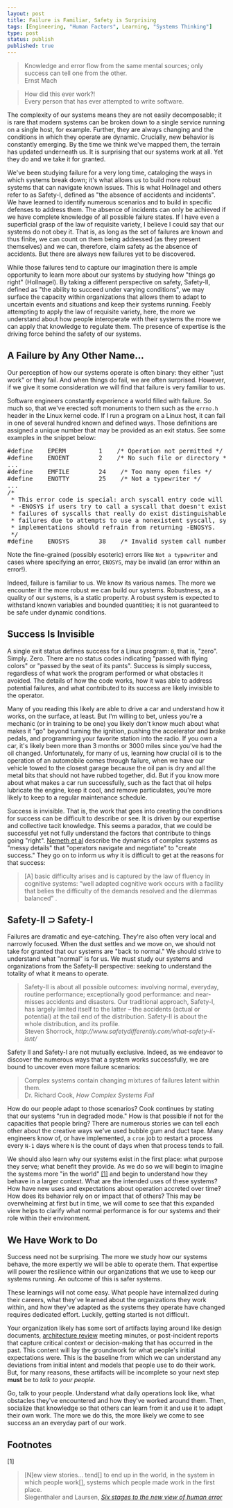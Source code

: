 ```yaml
---
layout: post
title: Failure is Familiar, Safety is Surprising
tags: [Engineering, "Human Factors", Learning, "Systems Thinking"]
type: post
status: publish
published: true
---
```


<blockquote>
  Knowledge and error flow from the same mental sources; only success can tell
  one from the other.
  <footer>
    Ernst Mach
  </footer>
</blockquote>

<blockquote>
  How did this ever work?!
  <footer>
     Every person that has ever attempted to write software.
  </footer>
</blockquote>

The complexity of our systems means they are not easily decomposable; it is rare
that modern systems can be broken down to a single service running on a single
host, for example. Further, they are always changing and the conditions in which
they operate are dynamic. Crucially, new behavior is constantly emerging. By the
time we think we've mapped them, the terrain has updated underneath us. It is
surprising that our systems work at all. Yet they do and we take it for granted.

We've been studying failure for a very long time, cataloging the ways in which
systems break down; it's what allows us to build more robust systems that can
navigate known issues. This is what Hollnagel and others refer to as Safety-I,
defined as "the absence of accidents and incidents". We have learned to identify
numerous scenarios and to build in specific defenses to address them. The absence
of incidents can only be achieved if we have complete knowledge of all possible
failure states. If I have even a superficial grasp of the law of requisite
variety, I believe I could say that our systems do not obey it. That is, as
long as the set of failures are known and thus finite, we can count on them
being addressed (as they present themselves) and we can, therefore, claim safety
as the absence of accidents. But there are always new failures yet to be
discovered.

While those failures tend to capture our imagination there is ample opportunity to
learn more about our systems by studying how "things go right" (Hollnagel).
By taking a different perspective on safety, Safety-II, defined as "the ability
to succeed under varying conditions", we may surface the capacity within
organizations that allows them to adapt to uncertain events and situations and
keep their systems running. Feebly attempting to apply the law of requisite
variety, here, the more we understand about how people interoperate with their
systems the more we can apply that knowledge to regulate them. The presence of
expertise is the driving force behind the safety of our systems.

## A Failure by Any Other Name...

Our perception of how our systems operate is often binary: they either
"just work" or they fail. And when things do fail, we are often surprised.
However, if we give it some consideration we will find that failure is very
familiar to us.

Software engineers constantly experience a world filled with failure. So much so,
that we've erected soft monuments to them such as the `errno.h` header in the
Linux kernel code. If I run a program on a Linux host, it can fail in one of
several hundred known and defined ways. Those definitions are assigned a unique
number that may be provided as an exit status. See some examples in the snippet
below:

<pre>
#define    EPERM         1    /* Operation not permitted */
#define    ENOENT        2    /* No such file or directory */
...
#define    EMFILE        24    /* Too many open files */
#define    ENOTTY        25    /* Not a typewriter */
...
/*
 * This error code is special: arch syscall entry code will return
 * -ENOSYS if users try to call a syscall that doesn't exist.  To keep
 * failures of syscalls that really do exist distinguishable from
 * failures due to attempts to use a nonexistent syscall, syscall
 * implementations should refrain from returning -ENOSYS.
 */
#define    ENOSYS        38    /* Invalid system call number */
</pre>

Note the fine-grained (possibly esoteric) errors like `Not a typewriter` and
cases where specifying an error, `ENOSYS`, may be invalid (an error within an
error!).

Indeed, failure is familiar to us. We know its various names. The more we
encounter it the more robust we can build our systems. Robustness, as a quality
of our systems, is a static property. A robust system is expected to withstand
known variables and bounded quantities; it is not guaranteed to be safe under
dynamic conditions.

## Success Is Invisible

A single exit status defines success for a Linux program: `0`, that is, "zero".
Simply. Zero. There are no status codes indicating "passed with flying colors"
or "passed by the seat of its pants". Success is simply success,
regardless of what work the program performed or what obstacles it avoided. The
details of how the code works, how it was able to address potential failures,
and what contributed to its success are likely invisible to the operator.

Many of you reading this likely are able to drive a car and understand how it
works, on the surface, at least. But I'm willing to bet, unless you're a
mechanic (or in training to be one) you likely don't know much about what makes
it "go" beyond turning the ignition, pushing the accelerator and brake pedals,
and programming your favorite station into the radio.
If you own a car, it's likely been more than 3 months or 3000 miles since you've
had the oil changed. Unfortunately, for many of us, learning how crucial oil
is to the operation of an automobile comes through failure, when we have our
vehicle towed to the closest garage because the oil pan is dry and all the metal
bits that should not have rubbed together, did. But if you know more about what
makes a car run successfully, such as the fact that oil helps lubricate the
engine, keep it cool, and remove particulates, you're more likely to keep to a
regular maintenance schedule.

Success is invisible. That is, the work that goes into creating the conditions
for success can be difficult to describe or see. It is driven by our expertise
and collective tacit knowledge. This seems a paradox, that we could be
successful yet not fully understand the factors that contribute to things
going "right". [Nemeth et al](https://www.researchgate.net/publication/224753269_The_Messy_Details_Insights_From_the_Study_of_Technical_Work_in_Healthcare)
describe the dynamics of complex systems as "messy details" that "operators
navigate and negotiate" to "create success." They go on to inform us why it is
difficult to get at the reasons for that success:

<blockquote>
[A] basic difficulty arises and is captured by the law of fluency in
cognitive systems: “well adapted cognitive work occurs with a facility that
belies the difficulty of the demands resolved and the dilemmas balanced” .
</blockquote>

<!--
Lest I forget how clever I am, the below unicode character represents the math
symbol for a strict superset. That is, A is a superset of B but B is not equal
to A.
-->
## Safety-II &#x2283; Safety-I

Failures are dramatic and eye-catching. They're also often very local
and narrowly focused. When the dust settles and we move on, we should not take
for granted that our systems are "back to normal." We should strive to
understand what "normal" is for us. We must study our systems and organizations
from the Safety-II perspective: seeking to understand the totality of what it
means to operate.

<blockquote
  cite="http://www.safetydifferently.com/what-safety-ii-isnt/"
>
Safety-II is about all possible outcomes: involving normal, everyday, routine
performance; exceptionally good performance: and near-misses accidents and
disasters. Our traditional approach, Safety-I, has largely limited itself to the
latter – the accidents (actual or potential) at the tail end of the distribution.
Safety-II is about the whole distribution, and its profile.<br>
<footer>
Steven Shorrock, <cite>http://www.safetydifferently.com/what-safety-ii-isnt/</cite>
</footer>
</blockquote>

Safety II and Safety-I are not mutually exclusive. Indeed, as we endeavor to
discover the numerous ways that a system works successfully, we are bound to
uncover even more failure scenarios:

<blockquote
  cite="https://how.complexsystems.fail/#4"
>
Complex systems contain changing mixtures of failures latent within them.<br>
<footer>
Dr. Richard Cook, <cite>How Complex Systems Fail</cite>
</footer>
</blockquote>

How do our people adapt to those scenarios? Cook continues by stating that our
systems "run in degraded mode." How is that possible if not for the capacities
that people bring? There are numerous stories we can tell each other about the
creative ways we've used bubble gum and duct tape. Many engineers know of, or
have implemented, a `cron` job to restart a process every `N-1` days where `N`
is the count of days when that process tends to fail.

We should also learn why our systems exist in the first place: what
purpose they serve; what benefit they provide. As we do so we will begin to
imagine the systems more "in the world" [[1]](#fn_1) and begin to understand how
they behave in a larger context. What are the intended uses of these systems?
How have new uses and expectations about operation accreted over time? How does
its behavior rely on or impact that of others? This may be overwhelming at first
but in time, we will come to see that this expanded view helps to clarify what
normal performance is for our systems and their role within their environment.

## We Have Work to Do

Success need not be surprising. The more we study how our systems behave, the
more expertly we will be able to operate them. That expertise will power the
resilience within our organizations that we use to keep our systems running. An
outcome of this is safer systems.

These learnings will not come easy. What people have internalized during their
careers, what they've learned about the organizations they work within, and how
they've adapted as the systems they operate have changed requires dedicated
effort. Luckily, getting started is not difficult.

Your organization likely has some sort of artifacts laying around like design
documents, [architecture review](/posts/architecture-reviews.html) meeting minutes, 
or post-incident reports that capture critical context or decision-making
that has occurred in the past. This content will lay the groundwork for what
people's initial expectations were. This is the baseline from which we can
understand any deviations from initial intent and models that people use to do
their work. But, for many reasons, these artifacts will be incomplete so your
next step **must** be to _talk to your people_.

Go, talk to your people. Understand what daily operations look like, what
obstacles they've encountered and how they've worked around them. Then,
socialize that knowledge so that others can learn from it and use it to adapt
their own work. The more we do this, the more likely we come to see success an
an everyday part of our work.

## Footnotes

<a name="fn_1"></a>
[1] 
<blockquote
  cite="http://www.humanfactors.lth.se/fileadmin/lusa/Sidney_Dekker/articles/2007/SafetyScienceMonitor.pdf"
>
[N]ew view stories... tend[] to end up in the world, in the system in which
people work[], systems which people made work in the first place.
<footer>
Siegenthaler and Laursen,
<cite>
<a href="http://www.humanfactors.lth.se/fileadmin/lusa/Sidney_Dekker/articles/2007/SafetyScienceMonitor.pdf">Six stages to the new view of human error</a>
</cite>
</footer>
</blockquote>
